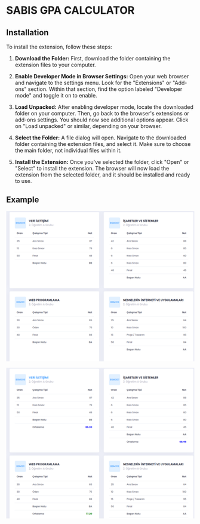 # SABIS GPA CALCULATOR

## Installation

To install the extension, follow these steps:

1. **Download the Folder:** First, download the folder containing the extension files to your computer.

2. **Enable Developer Mode in Browser Settings:** Open your web browser and navigate to the settings menu. Look for the "Extensions" or "Add-ons" section. Within that section, find the option labeled "Developer mode" and toggle it on to enable.

3. **Load Unpacked:** After enabling developer mode, locate the downloaded folder on your computer. Then, go back to the browser's extensions or add-ons settings. You should now see additional options appear. Click on "Load unpacked" or similar, depending on your browser.

4. **Select the Folder:** A file dialog will open. Navigate to the downloaded folder containing the extension files, and select it. Make sure to choose the main folder, not individual files within it.

5. **Install the Extension:** Once you've selected the folder, click "Open" or "Select" to install the extension. The browser will now load the extension from the selected folder, and it should be installed and ready to use.


## Example

![Before](before.png)

![After](after.png)



